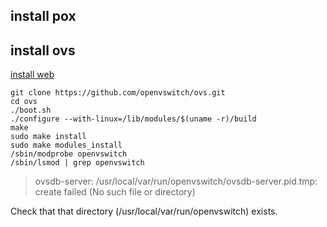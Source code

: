 ## install pox 
## install ovs
[install web](http://docs.openvswitch.org/en/latest/intro/install/general/)
```
git clone https://github.com/openvswitch/ovs.git
cd ovs
./boot.sh
./configure --with-linux=/lib/modules/$(uname -r)/build
make
sudo make install
sudo make modules_install
/sbin/modprobe openvswitch
/sbin/lsmod | grep openvswitch
```

> ovsdb-server: /usr/local/var/run/openvswitch/ovsdb-server.pid.tmp: create failed (No such file or directory)

Check that that directory (/usr/local/var/run/openvswitch) exists.